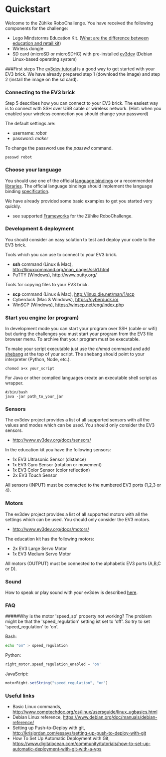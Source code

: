 # Quickstart
Welcome to the Zühlke RoboChallenge. You have received the following components for the challenge:
* Lego Mindstorms Education Kit. ([What are the difference between education and retail kit](http://robotsquare.com/2013/11/25/difference-between-ev3-home-edition-and-education-ev3/))
* Wirless dongle
* SD card (microSD or microSDHC) with pre-installed [ev3dev](http://www.ev3dev.org) (Debian Linux-based operating system)

###First steps
The [ev3dev tutorial](http://www.ev3dev.org/docs/getting-started/) is a good way to get started with your EV3 brick. We have already prepared step 1 (download the image) and step 2 (install the image on the sd card). 


### Connecting to the EV3 brick
Step 5 describes how you can connect to your EV3 brick. The easiest way is to connect with SSH over USB cable or wireless network. (Hint: when you enabled your wireless connection you should change your password)

The default settings are:
* username: _robot_
* password: _maker_

To change the password use the _passwd_ command.
```
passwd robot
```

### Choose your language
You should use one of the official [language bindings](https://github.com/ev3dev/ev3dev-lang) or a recommended [libraries](http://www.ev3dev.org/docs/libraries/). 
The official language bindings should implement the language binding [specification](http://ev3dev-lang.readthedocs.io).

We have already provided some basic examples to get you started very quickly. 
* see supported [Frameworks](framework) for the Zühlke RoboChallenge.



### Development & deployment 
You should consider an easy solution to test and deploy your code to the EV3 brick. 

Tools which you can use to connect to your EV3 brick. 
- __ssh__ command (Linux & Mac), http://linuxcommand.org/man_pages/ssh1.html
- PuTTY (Windows), http://www.putty.org/


Tools for copying files to your EV3 brick.
- __scp__ command (Linux & Mac), http://linux.die.net/man/1/scp
- Cyberduck (Mac & Windows), https://cyberduck.io/
- WinSCP (Windows), https://winscp.net/eng/index.php


### Start you engine (or program)
In development mode you can start your program over SSH (cable or wifi) but during the challenges you must start your program from the EV3 file browser menu. To archive that your program must be executable. 

To make your script executable just use the _chmod_ command and add [shebang](https://bash.cyberciti.biz/guide/Shebang) at the top of your script. 
The shebang should point to your interpreter (Python, Node, etc.). 

```
chomod a+x your_script
```

For Java or other compiled languages create an executable shell script as wrapper.

```
#/bin/bash
java -jar path_to_your_jar
```

### Sensors
The ev3dev project provides a list of all supported sensors with all the values and modes which can be used. You should only consider the EV3 sensors.
- http://www.ev3dev.org/docs/sensors/

In the education kit you have the following sensors:
- 1x EV3 Ultrasonic Sensor (distance)
- 1x EV3 Gyro Sensor (rotation or movement)
- 1x EV3 Color Sensor (color reflection)
- 2x EV3 Touch Sensor

All sensors (INPUT) must be connected to the numbered EV3 ports (1,2,3 or 4). 

### Motors
The ev3dev project provides a list of all supported motors with all the 
settings which can be used. You should only consider the EV3 motors.
- http://www.ev3dev.org/docs/motors/

The education kit has the following motors:
- 2x EV3 Large Servo Motor
- 1x EV3 Medium Servo Motor

All motors (OUTPUT) must be connected to the alphabetic EV3 ports (A,B,C or D). 


### Sound
How to speak or play sound with your ev3dev is described [here](https://github.com/ev3dev/ev3dev/wiki/Using-Sound).

### FAQ

#####Why is the motor 'speed_sp' property not working?
The problem might be that the 'speed_regulation' setting ist set to 'off'. So try to set 'speed_regulation' to 'on'. 

Bash:

```Bash
echo "on" > speed_regulation
```
Python:
```python
right_motor.speed_regulation_enabled = 'on'
```
JavaScript:
```javascript
motorRight.setString("speed_regulation", "on")
```

### Useful links
* Basic Linux commands, http://www.comptechdoc.org/os/linux/usersguide/linux_ugbasics.html
* Debian Linux reference, https://www.debian.org/doc/manuals/debian-reference/
* Setting up Push-to-Deploy with git, http://krisjordan.com/essays/setting-up-push-to-deploy-with-git
* How To Set Up Automatic Deployment with Git, https://www.digitalocean.com/community/tutorials/how-to-set-up-automatic-deployment-with-git-with-a-vps

